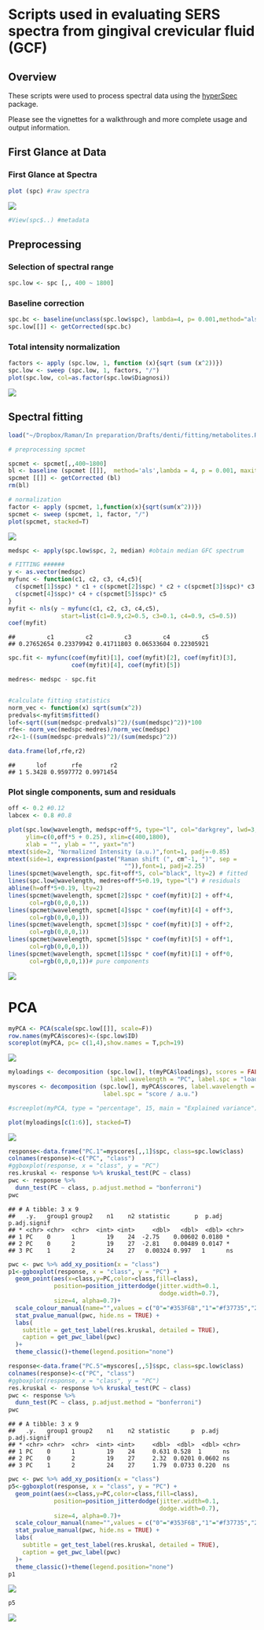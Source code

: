 Scripts used in evaluating SERS spectra from gingival crevicular fluid
(GCF)
================

## Overview

These scripts were used to process spectral data using the
[hyperSpec](http://cbeleites.github.io/hyperSpec/) package.

Please see the vignettes for a walkthrough and more complete usage and
output information.

## First Glance at Data

### First Glance at Spectra

``` r
plot (spc) #raw spectra
```

![](s4a_files/figure-gfm/unnamed-chunk-1-1.png)<!-- -->

``` r
#View(spc$..) #metadata
```

## Preprocessing

### Selection of spectral range

``` r
spc.low <- spc [,, 400 ~ 1800]
```

### Baseline correction

``` r
spc.bc <- baseline(unclass(spc.low$spc), lambda=4, p= 0.001,method="als")
spc.low[[]] <- getCorrected(spc.bc)
```

### Total intensity normalization

``` r
factors <- apply (spc.low, 1, function (x){sqrt (sum (x^2))})
spc.low <- sweep (spc.low, 1, factors, "/")
plot(spc.low, col=as.factor(spc.low$Diagnosi))
```

![](s4a_files/figure-gfm/unnamed-chunk-4-1.png)<!-- -->

## Spectral fitting

``` r
load("~/Dropbox/Raman/In preparation/Drafts/denti/fitting/metabolites.RData")

# preprocessing spcmet

spcmet <- spcmet[,,400~1800]
bl <- baseline (spcmet [[]],  method='als',lambda = 4, p = 0.001, maxit = 100) #method 2
spcmet [[]] <- getCorrected (bl)
rm(bl)

# normalization
factor <- apply (spcmet, 1,function(x){sqrt(sum(x^2))})
spcmet <- sweep (spcmet, 1, factor, "/")
plot(spcmet, stacked=T)
```

![](s4a_files/figure-gfm/unnamed-chunk-5-1.png)<!-- -->

``` r
medspc <- apply(spc.low$spc, 2, median) #obtain median GFC spectrum

# FITTING ######
y <- as.vector(medspc)
myfunc <- function(c1, c2, c3, c4,c5){
  c(spcmet[1]$spc) * c1 + c(spcmet[2]$spc) * c2 + c(spcmet[3]$spc)* c3 +
  c(spcmet[4]$spc)* c4 + c(spcmet[5]$spc)* c5
}
myfit <- nls(y ~ myfunc(c1, c2, c3, c4,c5), 
               start=list(c1=0.9,c2=0.5, c3=0.1, c4=0.9, c5=0.5))
coef(myfit)
```

    ##         c1         c2         c3         c4         c5 
    ## 0.27652654 0.23379942 0.41711803 0.06533604 0.22305921

``` r
spc.fit <- myfunc(coef(myfit)[1], coef(myfit)[2], coef(myfit)[3], 
                  coef(myfit)[4], coef(myfit)[5])

medres<- medspc - spc.fit


#calculate fitting statistics
norm_vec <- function(x) sqrt(sum(x^2))
predvals<-myfit$m$fitted()
lof<-sqrt((sum(medspc-predvals)^2)/(sum(medspc)^2))*100
rfe<- norm_vec(medspc-medres)/norm_vec(medspc)
r2<-1-((sum(medspc-predvals)^2)/(sum(medspc)^2))

data.frame(lof,rfe,r2)
```

    ##      lof       rfe        r2
    ## 1 5.3428 0.9597772 0.9971454

### Plot single components, sum and residuals

``` r
off <- 0.2 #0.12
labcex <- 0.8 #0.8

plot(spc.low@wavelength, medspc+off*5, type="l", col="darkgrey", lwd=3,xaxs="i",
     ylim=c(0,off*5 + 0.25), xlim=c(400,1800),
     xlab = "", ylab = "", yaxt="n")
mtext(side=2, "Normalized Intensity (a.u.)",font=1, padj=-0.85)
mtext(side=1, expression(paste("Raman shift (", cm^-1, ")", sep = 
                                 "")),font=1, padj=2.25)
lines(spcmet@wavelength, spc.fit+off*5, col="black", lty=2) # fitted
lines(spc.low@wavelength, medres+off*5+0.19, type="l") # residuals
abline(h=off*5+0.19, lty=2)
lines(spcmet@wavelength, spcmet[2]$spc * coef(myfit)[2] + off*4, 
      col=rgb(0,0,0,1))
lines(spcmet@wavelength, spcmet[4]$spc * coef(myfit)[4] + off*3, 
      col=rgb(0,0,0,1))
lines(spcmet@wavelength, spcmet[3]$spc * coef(myfit)[3] + off*2, 
      col=rgb(0,0,0,1))
lines(spcmet@wavelength, spcmet[5]$spc * coef(myfit)[5] + off*1, 
      col=rgb(0,0,0,1))
lines(spcmet@wavelength, spcmet[1]$spc * coef(myfit)[1] + off*0, 
      col=rgb(0,0,0,1))# pure components
```

![](s4a_files/figure-gfm/unnamed-chunk-6-1.png)<!-- -->

# PCA

``` r
myPCA <- PCA(scale(spc.low[[]], scale=F))
row.names(myPCA$scores)<-(spc.low$ID)
scoreplot(myPCA, pc= c(1,4),show.names = T,pch=19)
```

![](s4a_files/figure-gfm/unnamed-chunk-7-1.png)<!-- -->

``` r
myloadings <- decomposition (spc.low[], t(myPCA$loadings), scores = FALSE,
                             label.wavelength = "PC", label.spc = "loading I / a.u.")
myscores <- decomposition (spc.low[], myPCA$scores, label.wavelength = "PC",
                           label.spc = "score / a.u.")

#screeplot(myPCA, type = "percentage", 15, main = "Explained variance")

plot(myloadings[c(1:6)], stacked=T)
```

![](s4a_files/figure-gfm/unnamed-chunk-7-2.png)<!-- -->

``` r
response<-data.frame("PC.1"=myscores[,,1]$spc, class=spc.low$class)
colnames(response)<-c("PC", "class")
#ggboxplot(response, x = "class", y = "PC")
res.kruskal <- response %>% kruskal_test(PC ~ class)
pwc <- response %>% 
  dunn_test(PC ~ class, p.adjust.method = "bonferroni") 
pwc
```

    ## # A tibble: 3 x 9
    ##   .y.   group1 group2    n1    n2 statistic       p  p.adj p.adj.signif
    ## * <chr> <chr>  <chr>  <int> <int>     <dbl>   <dbl>  <dbl> <chr>       
    ## 1 PC    0      1         19    24  -2.75    0.00602 0.0180 *           
    ## 2 PC    0      2         19    27  -2.81    0.00489 0.0147 *           
    ## 3 PC    1      2         24    27   0.00324 0.997   1      ns

``` r
pwc <- pwc %>% add_xy_position(x = "class")
p1<-ggboxplot(response, x = "class", y = "PC") +
  geom_point(aes(x=class,y=PC,color=class,fill=class), 
             position=position_jitterdodge(jitter.width=0.1,
                                           dodge.width=0.7),
             size=4, alpha=0.7)+
  scale_colour_manual(name="",values = c("0"="#353F6B","1"="#f37735","2"="#d11141"))+
  stat_pvalue_manual(pwc, hide.ns = TRUE) +
  labs(
    subtitle = get_test_label(res.kruskal, detailed = TRUE),
    caption = get_pwc_label(pwc)
  )+
  theme_classic()+theme(legend.position="none")

response<-data.frame("PC.5"=myscores[,,5]$spc, class=spc.low$class)
colnames(response)<-c("PC", "class")
#ggboxplot(response, x = "class", y = "PC")
res.kruskal <- response %>% kruskal_test(PC ~ class)
pwc <- response %>% 
  dunn_test(PC ~ class, p.adjust.method = "bonferroni") 
pwc
```

    ## # A tibble: 3 x 9
    ##   .y.   group1 group2    n1    n2 statistic      p  p.adj p.adj.signif
    ## * <chr> <chr>  <chr>  <int> <int>     <dbl>  <dbl>  <dbl> <chr>       
    ## 1 PC    0      1         19    24     0.631 0.528  1      ns          
    ## 2 PC    0      2         19    27     2.32  0.0201 0.0602 ns          
    ## 3 PC    1      2         24    27     1.79  0.0733 0.220  ns

``` r
pwc <- pwc %>% add_xy_position(x = "class")
p5<-ggboxplot(response, x = "class", y = "PC") +
  geom_point(aes(x=class,y=PC,color=class,fill=class), 
             position=position_jitterdodge(jitter.width=0.1,
                                           dodge.width=0.7),
             size=4, alpha=0.7)+
  scale_colour_manual(name="",values = c("0"="#353F6B","1"="#f37735","2"="#d11141"))+
  stat_pvalue_manual(pwc, hide.ns = TRUE) +
  labs(
    subtitle = get_test_label(res.kruskal, detailed = TRUE),
    caption = get_pwc_label(pwc)
  )+
  theme_classic()+theme(legend.position="none")
p1
```

![](s4a_files/figure-gfm/unnamed-chunk-7-3.png)<!-- -->

``` r
p5
```

![](s4a_files/figure-gfm/unnamed-chunk-7-4.png)<!-- -->
